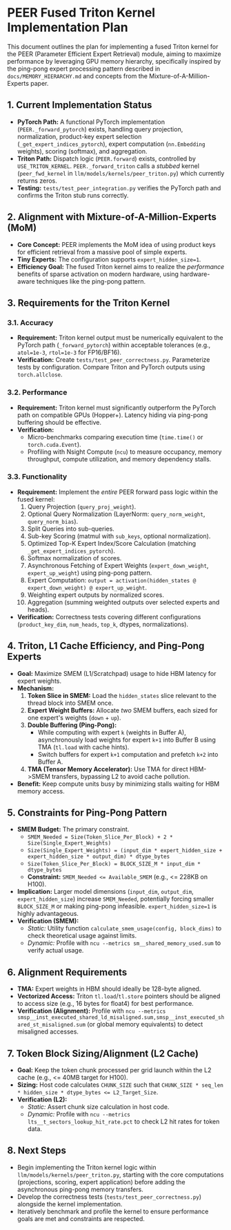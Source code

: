# PEER Fused Triton Kernel Implementation Plan

This document outlines the plan for implementing a fused Triton kernel for the PEER (Parameter Efficient Expert Retrieval) module, aiming to maximize performance by leveraging GPU memory hierarchy, specifically inspired by the ping-pong expert processing pattern described in `docs/MEMORY_HIERARCHY.md` and concepts from the Mixture-of-A-Million-Experts paper.

## 1. Current Implementation Status

*   **PyTorch Path:** A functional PyTorch implementation (`PEER._forward_pytorch`) exists, handling query projection, normalization, product-key expert selection (`_get_expert_indices_pytorch`), expert computation (`nn.Embedding` weights), scoring (softmax), and aggregation.
*   **Triton Path:** Dispatch logic (`PEER.forward`) exists, controlled by `USE_TRITON_KERNEL`. `PEER._forward_triton` calls a *stubbed* kernel (`peer_fwd_kernel` in `llm/models/kernels/peer_triton.py`) which currently returns zeros.
*   **Testing:** `tests/test_peer_integration.py` verifies the PyTorch path and confirms the Triton stub runs correctly.

## 2. Alignment with Mixture-of-A-Million-Experts (MoM)

*   **Core Concept:** PEER implements the MoM idea of using product keys for efficient retrieval from a massive pool of simple experts.
*   **Tiny Experts:** The configuration supports `expert_hidden_size=1`.
*   **Efficiency Goal:** The fused Triton kernel aims to realize the *performance* benefits of sparse activation on modern hardware, using hardware-aware techniques like the ping-pong pattern.

## 3. Requirements for the Triton Kernel

### 3.1. Accuracy

*   **Requirement:** Triton kernel output must be numerically equivalent to the PyTorch path (`_forward_pytorch`) within acceptable tolerances (e.g., `atol=1e-3`, `rtol=1e-3` for FP16/BF16).
*   **Verification:** Create `tests/test_peer_correctness.py`. Parameterize tests by configuration. Compare Triton and PyTorch outputs using `torch.allclose`.

### 3.2. Performance

*   **Requirement:** Triton kernel must significantly outperform the PyTorch path on compatible GPUs (Hopper+). Latency hiding via ping-pong buffering should be effective.
*   **Verification:**
    *   Micro-benchmarks comparing execution time (`time.time()` or `torch.cuda.Event`).
    *   Profiling with Nsight Compute (`ncu`) to measure occupancy, memory throughput, compute utilization, and memory dependency stalls.

### 3.3. Functionality

*   **Requirement:** Implement the *entire* PEER forward pass logic within the fused kernel:
    1.  Query Projection (`query_proj_weight`).
    2.  Optional Query Normalization (LayerNorm: `query_norm_weight`, `query_norm_bias`).
    3.  Split Queries into sub-queries.
    4.  Sub-key Scoring (matmul with `sub_keys`, optional normalization).
    5.  Optimized Top-K Expert Index/Score Calculation (matching `_get_expert_indices_pytorch`).
    6.  Softmax normalization of scores.
    7.  Asynchronous Fetching of Expert Weights (`expert_down_weight`, `expert_up_weight`) using ping-pong pattern.
    8.  Expert Computation: `output = activation(hidden_states @ expert_down_weight) @ expert_up_weight`.
    9.  Weighting expert outputs by normalized scores.
    10. Aggregation (summing weighted outputs over selected experts and heads).
*   **Verification:** Correctness tests covering different configurations (`product_key_dim`, `num_heads`, `top_k`, dtypes, normalizations).

## 4. Triton, L1 Cache Efficiency, and Ping-Pong Experts

*   **Goal:** Maximize SMEM (L1/Scratchpad) usage to hide HBM latency for expert weights.
*   **Mechanism:**
    1.  **Token Slice in SMEM:** Load the `hidden_states` slice relevant to the thread block into SMEM once.
    2.  **Expert Weight Buffers:** Allocate *two* SMEM buffers, each sized for one expert's weights (`down` + `up`).
    3.  **Double Buffering (Ping-Pong):**
        *   While computing with expert `k` (weights in Buffer A), asynchronously load weights for expert `k+1` into Buffer B using TMA (`tl.load` with cache hints).
        *   Switch buffers for expert `k+1` computation and prefetch `k+2` into Buffer A.
    4.  **TMA (Tensor Memory Accelerator):** Use TMA for direct HBM->SMEM transfers, bypassing L2 to avoid cache pollution.
*   **Benefit:** Keep compute units busy by minimizing stalls waiting for HBM memory access.

## 5. Constraints for Ping-Pong Pattern

*   **SMEM Budget:** The primary constraint.
    *   `SMEM_Needed = Size(Token_Slice_Per_Block) + 2 * Size(Single_Expert_Weights)`
    *   `Size(Single_Expert_Weights) = (input_dim * expert_hidden_size + expert_hidden_size * output_dim) * dtype_bytes`
    *   `Size(Token_Slice_Per_Block) = BLOCK_SIZE_M * input_dim * dtype_bytes`
    *   **Constraint:** `SMEM_Needed <= Available_SMEM` (e.g., <= 228KB on H100).
*   **Implication:** Larger model dimensions (`input_dim`, `output_dim`, `expert_hidden_size`) increase `SMEM_Needed`, potentially forcing smaller `BLOCK_SIZE_M` or making ping-pong infeasible. `expert_hidden_size=1` is highly advantageous.
*   **Verification (SMEM):**
    *   *Static:* Utility function `calculate_smem_usage(config, block_dims)` to check theoretical usage against limits.
    *   *Dynamic:* Profile with `ncu --metrics sm__shared_memory_used.sum` to verify actual usage.

## 6. Alignment Requirements

*   **TMA:** Expert weights in HBM should ideally be 128-byte aligned.
*   **Vectorized Access:** Triton `tl.load`/`tl.store` pointers should be aligned to access size (e.g., 16 bytes for float4) for best performance.
*   **Verification (Alignment):** Profile with `ncu --metrics smsp__inst_executed_shared_ld_misaligned.sum,smsp__inst_executed_shared_st_misaligned.sum` (or global memory equivalents) to detect misaligned accesses.

## 7. Token Block Sizing/Alignment (L2 Cache)

*   **Goal:** Keep the token chunk processed per grid launch within the L2 cache (e.g., <= 40MB target for H100).
*   **Sizing:** Host code calculates `CHUNK_SIZE` such that `CHUNK_SIZE * seq_len * hidden_size * dtype_bytes <= L2_Target_Size`.
*   **Verification (L2):**
    *   *Static:* Assert chunk size calculation in host code.
    *   *Dynamic:* Profile with `ncu --metrics lts__t_sectors_lookup_hit_rate.pct` to check L2 hit rates for token data.

## 8. Next Steps

*   Begin implementing the Triton kernel logic within `llm/models/kernels/peer_triton.py`, starting with the core computations (projections, scoring, expert application) before adding the asynchronous ping-pong memory transfers.
*   Develop the correctness tests (`tests/test_peer_correctness.py`) alongside the kernel implementation.
*   Iteratively benchmark and profile the kernel to ensure performance goals are met and constraints are respected.
